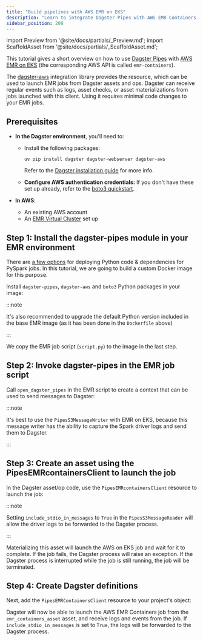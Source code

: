 ```yaml
---
title: "Build pipelines with AWS EMR on EKS"
description: "Learn to integrate Dagster Pipes with AWS EMR Containers to launch external code from Dagster assets."
sidebar_position: 200
---
```


import Preview from '@site/docs/partials/\_Preview.md';
import ScaffoldAsset from '@site/docs/partials/\_ScaffoldAsset.md';

<Preview />
<ScaffoldAsset />

This tutorial gives a short overview on how to use [Dagster Pipes](/guides/build/external-pipelines/) with [AWS EMR on EKS](https://aws.amazon.com/emr/features/eks/) (the corresponding AWS API is called `emr-containers`).

The [dagster-aws](/api/libraries/dagster-aws) integration library provides the <PyObject section="libraries" object="pipes.PipesEMRContainersClient" module="dagster_aws" /> resource, which can be used to launch EMR jobs from Dagster assets and ops. Dagster can receive regular events such as logs, asset checks, or asset materializations from jobs launched with this client. Using it requires minimal code changes to your EMR jobs.

## Prerequisites

- **In the Dagster environment**, you'll need to:

  - Install the following packages:

    ```shell
    uv pip install dagster dagster-webserver dagster-aws
    ```

    Refer to the [Dagster installation guide](/getting-started/installation) for more info.

  - **Configure AWS authentication credentials:** If you don't have these set up already, refer to the [boto3 quickstart](https://boto3.amazonaws.com/v1/documentation/api/latest/guide/quickstart.html).

- **In AWS**:

  - An existing AWS account
  - An [EMR Virtual Cluster](https://docs.aws.amazon.com/emr/latest/EMR-on-EKS-DevelopmentGuide/virtual-cluster.html) set up

## Step 1: Install the dagster-pipes module in your EMR environment

There are [a few options](https://aws.github.io/aws-emr-containers-best-practices/submit-applications/docs/spark/pyspark/#python-code-with-python-dependencies) for deploying Python code & dependencies for PySpark jobs. In this tutorial, we are going to build a custom Docker image for this purpose.

Install `dagster-pipes`, `dagster-aws` and `boto3` Python packages in your image:

<CodeExample path="docs_snippets/docs_snippets/guides/dagster/dagster_pipes/emr-containers/Dockerfile" />

:::note

It's also recommended to upgrade the default Python version included in the base EMR image (as it has been done in the `Dockerfile` above)

:::

We copy the EMR job script (`script.py`) to the image in the last step.

## Step 2: Invoke dagster-pipes in the EMR job script

Call `open_dagster_pipes` in the EMR script to create a context that can be used to send messages to Dagster:

<CodeExample path="docs_snippets/docs_snippets/guides/dagster/dagster_pipes/emr-containers/script.py" />

:::note

It's best to use the `PipesS3MessageWriter` with EMR on EKS, because this message writer has the ability to capture the Spark driver logs and send them to Dagster.

:::

## Step 3: Create an asset using the PipesEMRcontainersClient to launch the job

In the Dagster asset/op code, use the `PipesEMRcontainersClient` resource to launch the job:

<CodeExample path="docs_snippets/docs_snippets/guides/dagster/dagster_pipes/emr-containers/dagster_code.py" startAfter="start_asset_marker" endBefore="end_asset_marker" title="src/<project_name>/defs/assets.py" />

:::note

Setting `include_stdio_in_messages` to `True` in the `PipesS3MessageReader` will allow the driver logs to be forwarded to the Dagster process.

:::

Materializing this asset will launch the AWS on EKS job and wait for it to complete. If the job fails, the Dagster process will raise an exception. If the Dagster process is interrupted while the job is still running, the job will be terminated.

## Step 4: Create Dagster definitions

Next, add the `PipesEMRContainersClient` resource to your project's <PyObject section="definitions" module="dagster" object="Definitions" /> object:

<CodeExample path="docs_snippets/docs_snippets/guides/dagster/dagster_pipes/emr-containers/dagster_code.py" startAfter="start_definitions_marker" endBefore="end_definitions_marker" title="src/<project_name>/defs/resouces.py" />

Dagster will now be able to launch the AWS EMR Containers job from the `emr_containers_asset` asset, and receive logs and events from the job. If `include_stdio_in_messages` is set to `True`, the logs will be forwarded to the Dagster process.
